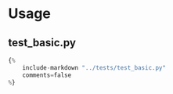 # Usage

## test_basic.py

```python
{%
    include-markdown "../tests/test_basic.py"
    comments=false
%}
```
